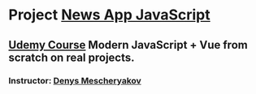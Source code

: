 # Project [News App JavaScript](https://turzhanskyi.github.io/news-app-js/index.html)

## [Udemy Course](https://www.udemy.com/course/modern-javascript-from-beginning/learn/lecture/15546724#notes) Modern JavaScript + Vue from scratch on real projects.

### Instructor: [Denys Mescheryakov](https://www.udemy.com/user/denys-mescheryakov/)
